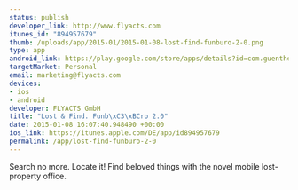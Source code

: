 ```yaml
--- 
status: publish
developer_link: http://www.flyacts.com
itunes_id: "894957679"
thumb: /uploads/app/2015-01/2015-01-08-lost-find-funburo-2-0.png
type: app
android_link: https://play.google.com/store/apps/details?id=com.guenther.lostfind&hl=de
targetMarket: Personal
email: marketing@flyacts.com
devices: 
- ios
- android
developer: FLYACTS GmbH
title: "Lost & Find. Funb\xC3\xBCro 2.0"
date: 2015-01-08 16:07:40.948490 +00:00
ios_link: https://itunes.apple.com/DE/app/id894957679
permalink: /app/lost-find-funburo-2-0
---
```


Search no more. Locate it!
Find beloved things with the novel mobile lost-property office.
